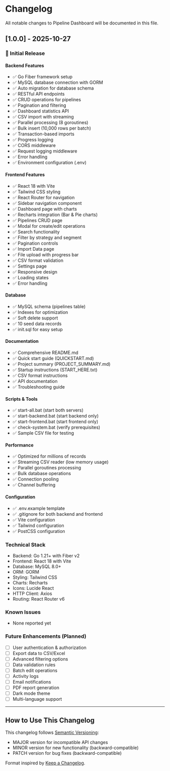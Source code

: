 # Changelog

All notable changes to Pipeline Dashboard will be documented in this file.

## [1.0.0] - 2025-10-27

### 🎉 Initial Release

#### Backend Features
- ✅ Go Fiber framework setup
- ✅ MySQL database connection with GORM
- ✅ Auto migration for database schema
- ✅ RESTful API endpoints
- ✅ CRUD operations for pipelines
- ✅ Pagination and filtering
- ✅ Dashboard statistics API
- ✅ CSV import with streaming
- ✅ Parallel processing (8 goroutines)
- ✅ Bulk insert (10,000 rows per batch)
- ✅ Transaction-based imports
- ✅ Progress logging
- ✅ CORS middleware
- ✅ Request logging middleware
- ✅ Error handling
- ✅ Environment configuration (.env)

#### Frontend Features
- ✅ React 18 with Vite
- ✅ Tailwind CSS styling
- ✅ React Router for navigation
- ✅ Sidebar navigation component
- ✅ Dashboard page with charts
- ✅ Recharts integration (Bar & Pie charts)
- ✅ Pipelines CRUD page
- ✅ Modal for create/edit operations
- ✅ Search functionality
- ✅ Filter by strategy and segment
- ✅ Pagination controls
- ✅ Import Data page
- ✅ File upload with progress bar
- ✅ CSV format validation
- ✅ Settings page
- ✅ Responsive design
- ✅ Loading states
- ✅ Error handling

#### Database
- ✅ MySQL schema (pipelines table)
- ✅ Indexes for optimization
- ✅ Soft delete support
- ✅ 10 seed data records
- ✅ init.sql for easy setup

#### Documentation
- ✅ Comprehensive README.md
- ✅ Quick start guide (QUICKSTART.md)
- ✅ Project summary (PROJECT_SUMMARY.md)
- ✅ Startup instructions (START_HERE.txt)
- ✅ CSV format instructions
- ✅ API documentation
- ✅ Troubleshooting guide

#### Scripts & Tools
- ✅ start-all.bat (start both servers)
- ✅ start-backend.bat (start backend only)
- ✅ start-frontend.bat (start frontend only)
- ✅ check-system.bat (verify prerequisites)
- ✅ Sample CSV file for testing

#### Performance
- ✅ Optimized for millions of records
- ✅ Streaming CSV reader (low memory usage)
- ✅ Parallel goroutines processing
- ✅ Bulk database operations
- ✅ Connection pooling
- ✅ Channel buffering

#### Configuration
- ✅ .env.example template
- ✅ .gitignore for both backend and frontend
- ✅ Vite configuration
- ✅ Tailwind configuration
- ✅ PostCSS configuration

### Technical Stack
- Backend: Go 1.21+ with Fiber v2
- Frontend: React 18 with Vite
- Database: MySQL 8.0+
- ORM: GORM
- Styling: Tailwind CSS
- Charts: Recharts
- Icons: Lucide React
- HTTP Client: Axios
- Routing: React Router v6

### Known Issues
- None reported yet

### Future Enhancements (Planned)
- [ ] User authentication & authorization
- [ ] Export data to CSV/Excel
- [ ] Advanced filtering options
- [ ] Data validation rules
- [ ] Batch edit operations
- [ ] Activity logs
- [ ] Email notifications
- [ ] PDF report generation
- [ ] Dark mode theme
- [ ] Multi-language support

---

## How to Use This Changelog

This changelog follows [Semantic Versioning](https://semver.org/):
- MAJOR version for incompatible API changes
- MINOR version for new functionality (backward-compatible)
- PATCH version for bug fixes (backward-compatible)

Format inspired by [Keep a Changelog](https://keepachangelog.com/).
